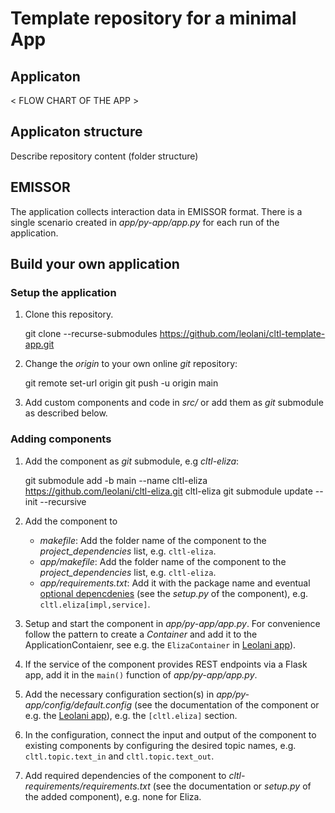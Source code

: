 # Template repository for a minimal App

## Applicaton

< FLOW CHART OF THE APP >

## Applicaton structure

Describe repository content (folder structure)

## EMISSOR

The application collects interaction data in EMISSOR format.
There is a single scenario created in *app/py-app/app.py*
for each run of the application.

## Build your own application

### Setup the application

1. Clone this repository.


    git clone --recurse-submodules https://github.com/leolani/cltl-template-app.git <YOUR FOLDER NAME>

1. Change the *origin* to your own online *git* repository:


    git remote set-url origin <YOUR REPOSITORY URL>
    git push -u origin main

1. Add custom components and code in *src/* or add them as *git* submodule as described below.

### Adding components

1. Add the component as *git* submodule, e.g *cltl-eliza*:


    git submodule add -b main --name cltl-eliza https://github.com/leolani/cltl-eliza.git cltl-eliza
    git submodule update --init --recursive

1. Add the component to
    - *makefile*: Add the folder name of the component to the *project_dependencies* list, e.g. `cltl-eliza`.
    - *app/makefile*: Add the folder name of the component to the *project_dependencies* list, e.g. `cltl-eliza`.
    - *app/requirements.txt*: Add it with the package name and eventual
      [optional depencdenies](https://setuptools.pypa.io/en/latest/userguide/dependency_management.html#optional-dependencies)
      (see the *setup.py* of the component), e.g. `cltl.eliza[impl,service]`.

1. Setup and start the component in *app/py-app/app.py*. For convenience follow
   the pattern to create a *Container* and add it to the ApplicationContaienr, see e.g. the `ElizaContainer` in
   [Leolani app](https://github.com/leolani/cltl-leolani-app/blob/main/py-app/app.py)).
1. If the service of the component provides REST endpoints via a Flask app, add it in the `main()` function of
   *app/py-app/app.py*.
1. Add the necessary configuration section(s) in *app/py-app/config/default.config* (see the documentation of the
   component or e.g.
   the [Leolani app](https://github.com/leolani/cltl-leolani-app/blob/main/py-app/config/default.config)), e.g.
   the `[cltl.eliza]` section.
1. In the configuration, connect the input and output of the component to existing components by configuring the desired
   topic names, e.g. `cltl.topic.text_in` and `cltl.topic.text_out`.
1. Add required dependencies of the component to *cltl-requirements/requirements.txt* (see the documentation or
   *setup.py* of the added component), e.g. none for Eliza.
